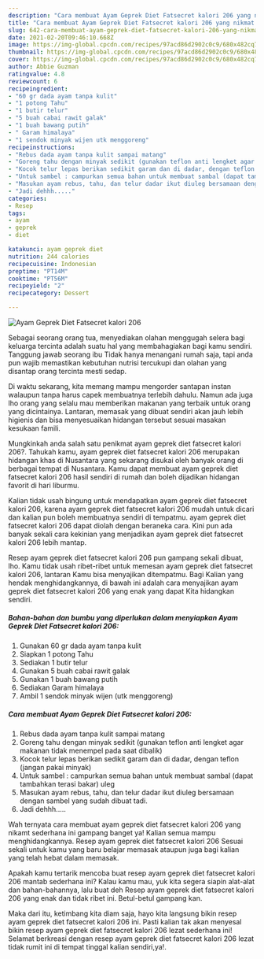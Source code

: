 ```yaml
---
description: "Cara membuat Ayam Geprek Diet Fatsecret kalori 206 yang nikmat dan Mudah Dibuat"
title: "Cara membuat Ayam Geprek Diet Fatsecret kalori 206 yang nikmat dan Mudah Dibuat"
slug: 642-cara-membuat-ayam-geprek-diet-fatsecret-kalori-206-yang-nikmat-dan-mudah-dibuat
date: 2021-02-20T09:46:10.668Z
image: https://img-global.cpcdn.com/recipes/97acd86d2902c0c9/680x482cq70/ayam-geprek-diet-fatsecret-kalori-206-foto-resep-utama.jpg
thumbnail: https://img-global.cpcdn.com/recipes/97acd86d2902c0c9/680x482cq70/ayam-geprek-diet-fatsecret-kalori-206-foto-resep-utama.jpg
cover: https://img-global.cpcdn.com/recipes/97acd86d2902c0c9/680x482cq70/ayam-geprek-diet-fatsecret-kalori-206-foto-resep-utama.jpg
author: Abbie Guzman
ratingvalue: 4.8
reviewcount: 6
recipeingredient:
- "60 gr dada ayam tanpa kulit"
- "1 potong Tahu"
- "1 butir telur"
- "5 buah cabai rawit galak"
- "1 buah bawang putih"
- " Garam himalaya"
- "1 sendok minyak wijen utk menggoreng"
recipeinstructions:
- "Rebus dada ayam tanpa kulit sampai matang"
- "Goreng tahu dengan minyak sedikit (gunakan teflon anti lengket agar makanan tidak menempel pada saat dibalik)"
- "Kocok telur lepas berikan sedikit garam dan di dadar, dengan teflon (jangan pakai minyak)"
- "Untuk sambel : campurkan semua bahan untuk membuat sambal (dapat tambahkan terasi bakar) uleg"
- "Masukan ayam rebus, tahu, dan telur dadar ikut diuleg bersamaan dengan sambel yang sudah dibuat tadi."
- "Jadi dehhh....."
categories:
- Resep
tags:
- ayam
- geprek
- diet

katakunci: ayam geprek diet 
nutrition: 244 calories
recipecuisine: Indonesian
preptime: "PT14M"
cooktime: "PT56M"
recipeyield: "2"
recipecategory: Dessert

---
```



![Ayam Geprek Diet Fatsecret kalori 206](https://img-global.cpcdn.com/recipes/97acd86d2902c0c9/680x482cq70/ayam-geprek-diet-fatsecret-kalori-206-foto-resep-utama.jpg)

Sebagai seorang orang tua, menyediakan olahan menggugah selera bagi keluarga tercinta adalah suatu hal yang membahagiakan bagi kamu sendiri. Tanggung jawab seorang ibu Tidak hanya menangani rumah saja, tapi anda pun wajib memastikan kebutuhan nutrisi tercukupi dan olahan yang disantap orang tercinta mesti sedap.

Di waktu  sekarang, kita memang mampu mengorder santapan instan walaupun tanpa harus capek membuatnya terlebih dahulu. Namun ada juga lho orang yang selalu mau memberikan makanan yang terbaik untuk orang yang dicintainya. Lantaran, memasak yang dibuat sendiri akan jauh lebih higienis dan bisa menyesuaikan hidangan tersebut sesuai masakan kesukaan famili. 



Mungkinkah anda salah satu penikmat ayam geprek diet fatsecret kalori 206?. Tahukah kamu, ayam geprek diet fatsecret kalori 206 merupakan hidangan khas di Nusantara yang sekarang disukai oleh banyak orang di berbagai tempat di Nusantara. Kamu dapat membuat ayam geprek diet fatsecret kalori 206 hasil sendiri di rumah dan boleh dijadikan hidangan favorit di hari liburmu.

Kalian tidak usah bingung untuk mendapatkan ayam geprek diet fatsecret kalori 206, karena ayam geprek diet fatsecret kalori 206 mudah untuk dicari dan kalian pun boleh membuatnya sendiri di tempatmu. ayam geprek diet fatsecret kalori 206 dapat diolah dengan beraneka cara. Kini pun ada banyak sekali cara kekinian yang menjadikan ayam geprek diet fatsecret kalori 206 lebih mantap.

Resep ayam geprek diet fatsecret kalori 206 pun gampang sekali dibuat, lho. Kamu tidak usah ribet-ribet untuk memesan ayam geprek diet fatsecret kalori 206, lantaran Kamu bisa menyajikan ditempatmu. Bagi Kalian yang hendak menghidangkannya, di bawah ini adalah cara menyajikan ayam geprek diet fatsecret kalori 206 yang enak yang dapat Kita hidangkan sendiri.

<!--inarticleads1-->

##### Bahan-bahan dan bumbu yang diperlukan dalam menyiapkan Ayam Geprek Diet Fatsecret kalori 206:

1. Gunakan 60 gr dada ayam tanpa kulit
1. Siapkan 1 potong Tahu
1. Sediakan 1 butir telur
1. Gunakan 5 buah cabai rawit galak
1. Gunakan 1 buah bawang putih
1. Sediakan  Garam himalaya
1. Ambil 1 sendok minyak wijen (utk menggoreng)




<!--inarticleads2-->

##### Cara membuat Ayam Geprek Diet Fatsecret kalori 206:

1. Rebus dada ayam tanpa kulit sampai matang
1. Goreng tahu dengan minyak sedikit (gunakan teflon anti lengket agar makanan tidak menempel pada saat dibalik)
1. Kocok telur lepas berikan sedikit garam dan di dadar, dengan teflon (jangan pakai minyak)
1. Untuk sambel : campurkan semua bahan untuk membuat sambal (dapat tambahkan terasi bakar) uleg
1. Masukan ayam rebus, tahu, dan telur dadar ikut diuleg bersamaan dengan sambel yang sudah dibuat tadi.
1. Jadi dehhh.....




Wah ternyata cara membuat ayam geprek diet fatsecret kalori 206 yang nikamt sederhana ini gampang banget ya! Kalian semua mampu menghidangkannya. Resep ayam geprek diet fatsecret kalori 206 Sesuai sekali untuk kamu yang baru belajar memasak ataupun juga bagi kalian yang telah hebat dalam memasak.

Apakah kamu tertarik mencoba buat resep ayam geprek diet fatsecret kalori 206 mantab sederhana ini? Kalau kamu mau, yuk kita segera siapin alat-alat dan bahan-bahannya, lalu buat deh Resep ayam geprek diet fatsecret kalori 206 yang enak dan tidak ribet ini. Betul-betul gampang kan. 

Maka dari itu, ketimbang kita diam saja, hayo kita langsung bikin resep ayam geprek diet fatsecret kalori 206 ini. Pasti kalian tak akan menyesal bikin resep ayam geprek diet fatsecret kalori 206 lezat sederhana ini! Selamat berkreasi dengan resep ayam geprek diet fatsecret kalori 206 lezat tidak rumit ini di tempat tinggal kalian sendiri,ya!.

